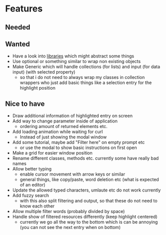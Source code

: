 # Features

## Needed

## Wanted
- Have a look into [libraries](https://tldp.org/HOWTO/NCURSES-Programming-HOWTO/) which might abstract some things
- Use optional or something similar to wrap non existing objects
- Make Generic which will handle collections (for lists) and input (for data input) (with selected property)
  - so that i do not need to always wrap my classes in collection wrappers who just add basic things like a selection entry for the highlight position

## Nice to have
- Draw additional information of highlighted entry on screen
- Add way to change parameter inside of application
  - ordering amount of returned elements etc.
- Add loading animation while waiting for curl
  - Instead of just showing the modal window
- Add some tutorial, maybe add "Filter here" on empty prompt etc
  - or use the modal to show basic instructions on first open
- Make a grid for easier window position
- Rename different classes, methods etc. currently some have really bad names
- Allow better typing
  - enable cursor movement with arrow keys or similar
  - general things, like copy/paste, word deletion etc (what is expected of an editor)
- Update the allowed typed characters, umlaute etc do not work currently
- Add fuzzy search
  - with this also split filtering and output, so that these do not need to know each other
- Allow multiple filter words (probably divided by space)
- Handle show of filtered resources differently (keep highlight centered)
  - currently we go all the way to the bottom which is can be annoying (you can not see the next entry when on bottom)
